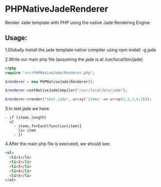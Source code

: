 PHPNativeJadeRenderer
=====================
Render Jade template with PHP using the native Jade Rendering Engine

## Usage:
1.Globally Install the jade template native compiler using npm install -g jade 

2.Write our main php file (assuming the jade is at /usr/local/bin/jade)

```php
<?php
require "src/PHPNativeJade/Renderer.php";

$renderer = new PHPNativeJade\Renderer();

$renderer->setNativeJadeCompiler("/usr/local/bin/jade");

$renderer->render("test.jade", array('items' => array(1,2,3,4,5)));
```

3.In test.jade we have

```jade
- if (items.length)
  ul
    - items.forEach(function(item){
      li= item
    - })
```

4.After the main php file is executed, we should see:

```html
<ul>
  <li>1</li>
  <li>2</li>
  <li>3</li>
  <li>4</li>
  <li>5</li>
</ul>
```
